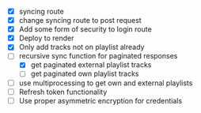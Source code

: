 - [x] syncing route
- [x] change syncing route to post request
- [x] Add some form of security to login route
- [x] Deploy to render
- [x] Only add tracks not on playlist already
- [ ] recursive sync function for paginated responses
    - [x] get paginated external playlist tracks
    - [ ] get paginated own playlist tracks
- [ ] use multiprocessing to get own and external playlists
- [ ] Refresh token functionality
- [ ] Use proper asymmetric encryption for credentials